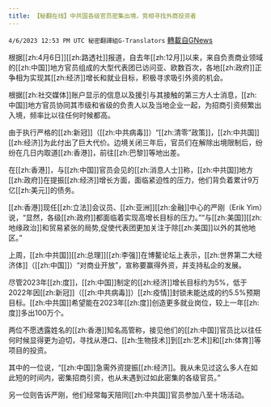 ```yaml
---
title: 【秘翻在线】中共国各级官员密集出境，竞相寻找外商投资者
---
```

`4/6/2023 12:53 PM UTC 秘密翻譯組G-Translators` [轉載自GNews](https://gnews.org/articles/1076031)

根据[[zh:4月6日]][[zh:路透社]]报道，自去年[[zh:12月]]以来，来自负责商业领域的[[zh:中国]]地方官员组成的大型代表团已访问亚、欧数百次，各地[[zh:政府]]正争相为实现其[[zh:经济]]增长和就业目标，积极寻求吸引外资的机会。

根据[[zh:社交媒体]]账户显示的信息以及援引与其接触的第三方人士消息，[[zh:中国]]地方官员协同其市级和省级的负责人以及当地企业一起，为招商引资频繁出入境，频率比以往任何时候都高。

由于执行严格的[[zh:新冠]]（[[zh:中共病毒]]）“[[zh:清零”政策]]，[[zh:中共国]][[zh:经济]]为此付出了巨大代价。边境关闭三年后，官员们在解除出境限制后，纷纷在几日内取道[[zh:香港]]，前往[[zh:巴黎]]等地出差。

在[[zh:香港]]，与[[zh:中国]]官员会见的[[zh:消息人士]]称，[[zh:中共国]]地方[[zh:政府]]在提振[[zh:经济]]增长方面，面临紧迫性的压力，他们背负着累计9万亿[[zh:美元]]的债务。

[[zh:香港]]现任[[zh:立法]]会议员、[[zh:亚洲]][[zh:金融]]中心的严刚（Erik Yim）说，“显然，各级[[zh:政府]]都面临着实现高增长目标的压力。”“与[[zh:美国]][[zh:地缘政治]]和贸易紧张的局势,促使代表团更加关注于除[[zh:美国]]以外的其他地区。”

上周，[[zh:中共国]][[zh:总理]][[zh:李强]]在博鳌论坛上表示，[[zh:世界第二大经济体]]（[[zh:中国]]）“对商业开放”，宣称要赢得外资，并支持私企的发展。

尽管2023年[[zh:度]]，[[zh:中国]]制定的[[zh:经济]]增长目标约为5%，低于2022年因[[zh:新冠]]（[[zh:中共病毒]]）[[zh:疫情]]封锁未能达成的约5.5%预期目标。[[zh:中共国]]希望能在2023年[[zh:度]]创造更多就业岗位，较上一年[[zh:度]]多出100万个。

两位不愿透露姓名的[[zh:香港]]知名高管称，接见他们的[[zh:中国]]官员比以往任何时候显得更为迫切，寻找从港口、[[zh:生物技术]]到[[zh:艺术]]和[[zh:体育]]等项目的投资。

其中的一位说，“[[zh:中国]]急需外资提振[[zh:经济]]。我从未见过这么多人在如此短的时间内，密集招商引资，也从未遇到过如此密集的各级官员。”

另一位则告诉严刚，他们经常每天陪同[[zh:中共国]]官员参加八至十场活动。
